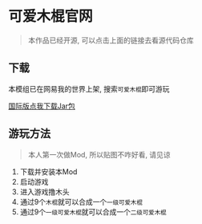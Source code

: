 # 可爱木棍官网

> 本作品已经开源, 可以点击上面的链接去看源代码仓库

## 下载

本模组已在网易我的世界上架, 搜索`可爱木棍`即可游玩

[国际版点我下载Jar包](https://github.com/chenmy1903/swood/releases)

## 游玩方法

> 本人第一次做Mod, 所以贴图不咋好看, 请见谅

1. 下载并安装本Mod
2. 启动游戏
3. 进入游戏撸木头
4. 通过9个`木棍`就可以合成一个`一级可爱木棍`
5. 通过9个`一级可爱木棍`就可以合成一个`二级可爱木棍`

